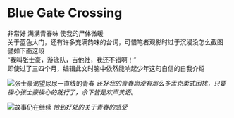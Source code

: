 # Blue Gate Crossing

非常好 满满青春味 使我的尸体微暖  
关于蓝色大门，还有许多充满韵味的台词，可惜笔者观影时过于沉浸没怎么截图 譬如下面这段  
“我叫张士豪，游泳队，吉他社，我还不错啊！”  
即使过了三四个月，编辑此文时脑中依然能响起少年这句自信的自我介绍


![张士豪渴望尿尿一直线的青春](/public/images/BlueGateCrossing1.png)
*还好我的青春尚没有那么多孟克柔式困扰，只要操心张士豪操心的就行了，余下皆是欢声笑语。*


![故事仍在继续](/public/images/BlueGateCrossing2.png)
*恰到好处的关于青春的感受*